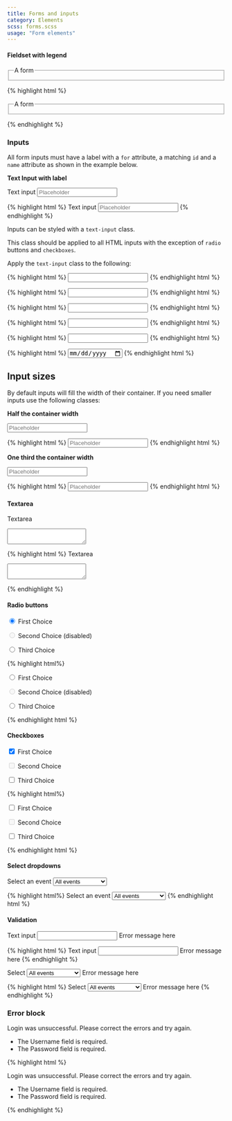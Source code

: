 ```yaml
---
title: Forms and inputs
category: Elements
scss: forms.scss
usage: "Form elements"
---
```


#### Fieldset with legend

<form action="" method="">
  <fieldset>
    <legend>A form</legend>
  </fieldset>
</form>

{% highlight html %}
<form action="" method="">
  <fieldset>
    <legend>A form</legend>
  </fieldset>
</form>
{% endhighlight %}

### Inputs

All form inputs must have a label with a `for` attribute, a matching `id` and a `name` attribute as shown in the example below.

**Text Input with label**

<label for="text">Text input</label>
<input type="text" class="text-input" name="" id="text" placeholder="Placeholder">

{% highlight html %}
<label for="text">Text input</label>
<input type="text" class="text-input" name="" id="text" placeholder="Placeholder">
{% endhighlight %}


Inputs can be styled with a `text-input` class.

This class should be applied to all HTML inputs with the exception of `radio` buttons and `checkboxes`.

Apply the `text-input` class to the following:

{% highlight html %}
<input type="text" class="text-input" name="" id="">
{% endhighlight html %}

{% highlight html %}
<input type="email" class="text-input" name="" id="">
{% endhighlight html %}

{% highlight html %}
<input type="url" class="text-input" name="" id="">
{% endhighlight html %}

{% highlight html %}
<input type="number" class="text-input" name="" id="">
{% endhighlight html %}

{% highlight html %}
<input type="tel" class="text-input" name="" id="">
{% endhighlight html %}

{% highlight html %}
<input type="date" class="text-input" name="" id="">
{% endhighlight html %}

<h2 id="input-sizing">Input sizes</h2>

By default inputs will fill the width of their container. If you need smaller inputs use the following classes:

**Half the container width**

<input type="text" class="text-input text-input-half" name="" placeholder="Placeholder">

{% highlight html %}
<input type="text" class="text-input text-input-half" name="" placeholder="Placeholder">
{% endhighlight html %}

**One third the container width**

<input type="text" class="text-input text-input-third" name="" placeholder="Placeholder">

{% highlight html %}
<input type="text" class="text-input text-input-third" name="" placeholder="Placeholder">
{% endhighlight html %}


#### Textarea

<label for="textarea">Textarea</label>
<textarea class="text-input" id="textarea" name=""></textarea>

{% highlight html %}
<label for="textarea">Textarea</label>
<textarea class="text-input" id="textarea" name=""></textarea>
{% endhighlight %}

#### Radio buttons

<div class="input-wrapper">
  <p>
    <input id="radio-1" class="radio-custom" name="radio-group" checked="" type="radio">
    <label for="radio-1" class="radio-custom-label">First Choice</label>
  </p>
  <p>
    <input id="radio-2" class="radio-custom" name="radio-group" type="radio" disabled>
    <label for="radio-2" class="radio-custom-label">Second Choice (disabled)</label>
  </p>
  <p>
    <input id="radio-3" class="radio-custom" name="radio-group" type="radio">
    <label for="radio-3" class="radio-custom-label">Third Choice</label>
  </p>
</div>

{% highlight html%}
<div class="input-wrapper">
  <p>
    <input id="radio-1" class="radio-custom" name="radio-group" type="radio">
    <label for="radio-1" class="radio-custom-label">First Choice</label>
  </p>
  <p>
    <input id="radio-2" class="radio-custom" name="radio-group" type="radio" disabled>
    <label for="radio-2" class="radio-custom-label">Second Choice (disabled)</label>
  </p>
  <p>
    <input id="radio-3" class="radio-custom" name="radio-group" type="radio">
    <label for="radio-3" class="radio-custom-label">Third Choice</label>
  </p>
</div>
{% endhighlight html %}

#### Checkboxes

<div class="input-wrapper">
  <p>
    <input id="checkbox-1" class="checkbox-custom" name="checkbox-1" checked="" type="checkbox">
    <label for="checkbox-1" class="checkbox-custom-label">First Choice</label>
  </p>
  <p>
    <input id="checkbox-2" class="checkbox-custom" name="checkbox-2" type="checkbox" disabled>
    <label for="checkbox-2" class="checkbox-custom-label">Second Choice</label>
  </p>
  <p>
    <input id="checkbox-3" class="checkbox-custom" name="checkbox-3" type="checkbox">
    <label for="checkbox-3" class="checkbox-custom-label">Third Choice</label>
  </p>
</div>

{% highlight html%}
<div class="input-wrapper">
  <p>
    <input id="checkbox-1" class="checkbox-custom" name="checkbox-1" type="checkbox">
    <label for="checkbox-1" class="checkbox-custom-label">First Choice</label>
  </p>
  <p>
    <input id="checkbox-2" class="checkbox-custom" name="checkbox-2" type="checkbox" disabled>
    <label for="checkbox-2" class="checkbox-custom-label">Second Choice</label>
  </p>
  <p>
    <input id="checkbox-3" class="checkbox-custom" name="checkbox-3" type="checkbox">
    <label for="checkbox-3" class="checkbox-custom-label">Third Choice</label>
  </p>
</div>
{% endhighlight html %}

#### Select dropdowns

<label for="" for="filter-event">Select an event</label>
<span class="select-span">
  <select name="" id="filter-event">
    <option value="">All events</option>
    <option value="">Financial planner</option>
  </select>
</span>

{% highlight html%}
<label for="" for="filter-event">Select an event</label>
<span class="select-span" for="filter-event">
  <select name="" id="filter-event">
    <option value="">All events</option>
    <option value="">Financial planner</option>
  </select>
</span>
{% endhighlight html %}

#### Validation

<label for="text-error">Text input</label>
<input type="text" id="text-error" class="text-input error" name="">
<span class="form-message error">Error message here</span>

{% highlight html %}
<label for="text">Text input</label>
<input type="text" id="text" class="text-input error" name="">
<span class="form-message error">Error message here</span>
{% endhighlight %}

<label for="text">Select</label>
<span class="select-span">
  <select name="" id="filter-event" class="error">
    <option value="">All events</option>
    <option value="">Financial planner</option>
  </select>
</span>
<span class="form-message error">Error message here</span>

{% highlight html %}
<label for="text">Select</label>
<span class="select-span">
  <select name="" id="filter-event" class="error">
    <option value="">All events</option>
    <option value="">Financial planner</option>
  </select>
</span>
<span class="form-message error">Error message here</span>
{% endhighlight %}


### Error block

<div class="validation-summary-errors" data-valmsg-summary="true"><span>Login was unsuccessful. Please correct the errors and try again.</span>
<ul>
  <li>The Username field is required.</li>
  <li>The Password field is required.</li>
</ul>
</div>

{% highlight html %}
<div class="validation-summary-errors" data-valmsg-summary="true">
  <span>Login was unsuccessful. Please correct the errors and try again.</span>
  <ul>
    <li>The Username field is required.</li>
    <li>The Password field is required.</li>
  </ul>
</div>
{% endhighlight %}